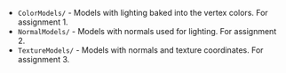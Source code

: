 - `ColorModels/` - Models with lighting baked into the vertex colors. For assignment 1.
- `NormalModels/` - Models with normals used for lighting. For assignment 2.
- `TextureModels/` - Models with normals and texture coordinates. For assignment 3.
